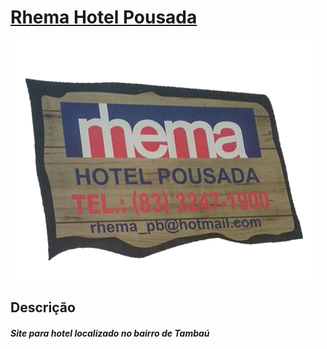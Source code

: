 <html>
<h1><a href="https://adrianonna.github.io/projetoLM/index.html"><b>Rhema Hotel Pousada</b></h1></a>
<a href="https://github.com/adrianonna/projetoLM/blob/master/fotos/logo.png?raw=true" target="_blank"><img src="https://github.com/adrianonna/projetoLM/blob/master/fotos/logo.png?raw=true" alt="alt text" style="max-width:100%;"></a>
<h2>Descrição</h2>
<h5>Site para hotel localizado no bairro de Tambaú</h5>

</html>
